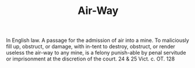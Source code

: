 ---
title: Air-Way
letter: A
permalink: "/definitions/bld-air-way.html"
body: In English law. A passage for the admission of air into a mine. To maliciously
  fill up, obstruct, or damage, with in-tent to destroy, obstruct, or render useless
  the air-way to any mine, is a felony punish-able by penal servitude or imprisonment
  at the discretion of the court. 24 & 25 Vict. c. OT. 128
published_at: '2018-07-07'
source: Black's Law Dictionary 2nd Ed (1910)
layout: post
---